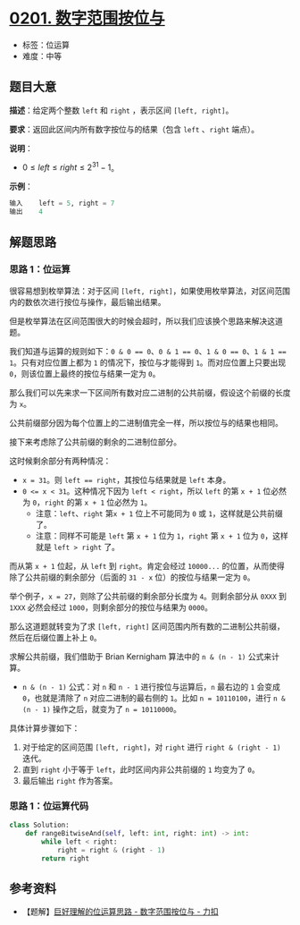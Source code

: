 # [0201. 数字范围按位与](https://leetcode.cn/problems/bitwise-and-of-numbers-range/)

- 标签：位运算
- 难度：中等

## 题目大意

**描述**：给定两个整数 `left` 和 `right` ，表示区间 `[left, right]`。

**要求**：返回此区间内所有数字按位与的结果（包含 `left` 、`right` 端点）。

**说明**：

- $0 \le left \le right \le 2^{31} - 1$。

**示例**：

```Python
输入    left = 5, right = 7
输出    4
```

## 解题思路

### 思路 1：位运算

很容易想到枚举算法：对于区间 `[left, right]`，如果使用枚举算法，对区间范围内的数依次进行按位与操作，最后输出结果。

但是枚举算法在区间范围很大的时候会超时，所以我们应该换个思路来解决这道题。

我们知道与运算的规则如下：`0 & 0 == 0`、`0 & 1 == 0`、`1 & 0 == 0`、`1 & 1 == 1`。只有对应位置上都为 `1` 的情况下，按位与才能得到 `1`。而对应位置上只要出现 `0`，则该位置上最终的按位与结果一定为 `0`。

那么我们可以先来求一下区间所有数对应二进制的公共前缀，假设这个前缀的长度为 `x`。

公共前缀部分因为每个位置上的二进制值完全一样，所以按位与的结果也相同。

接下来考虑除了公共前缀的剩余的二进制位部分。

这时候剩余部分有两种情况：

- `x = 31`。则 `left == right`，其按位与结果就是 `left` 本身。
- `0 <= x < 31`。这种情况下因为 `left < right`，所以 `left` 的第 `x + 1` 位必然为 `0`，`right` 的第 `x + 1` 位必然为 `1`。
  - 注意：`left`、`right` 第`x + 1` 位上不可能同为 `0` 或 `1`，这样就是公共前缀了。
  - 注意：同样不可能是 `left` 第 `x + 1` 位为 `1`，`right` 第 `x + 1` 位为 `0`，这样就是 `left > right` 了。

而从第 `x + 1` 位起，从 `left` 到 `right`。肯定会经过 `10000...` 的位置，从而使得除了公共前缀的剩余部分（后面的 `31 - x` 位）的按位与结果一定为 `0`。

举个例子，`x = 27`，则除了公共前缀的剩余部分长度为 `4`。则剩余部分从 `0XXX` 到 `1XXX` 必然会经过 `1000`，则剩余部分的按位与结果为 `0000`。

那么这道题就转变为了求 `[left, right]` 区间范围内所有数的二进制公共前缀，然后在后缀位置上补上 `0`。

求解公共前缀，我们借助于 Brian Kernigham 算法中的 `n & (n - 1)` 公式来计算。

- `n & (n - 1)` 公式：对 `n` 和 `n - 1` 进行按位与运算后，`n` 最右边的 `1` 会变成 `0`，也就是清除了 `n` 对应二进制的最右侧的 `1`。比如 `n = 10110100`，进行 `n & (n - 1)` 操作之后，就变为了 `n = 10110000`。

具体计算步骤如下：

1. 对于给定的区间范围 `[left, right]`，对 `right` 进行 `right & (right - 1)` 迭代。
2. 直到 `right` 小于等于 `left`，此时区间内非公共前缀的 `1` 均变为了 `0`。
3. 最后输出 `right` 作为答案。

### 思路 1：位运算代码

```Python
class Solution:
    def rangeBitwiseAnd(self, left: int, right: int) -> int:
        while left < right:
            right = right & (right - 1)
        return right
```

## 参考资料

- 【题解】[巨好理解的位运算思路 - 数字范围按位与 - 力扣](https://leetcode.cn/problems/bitwise-and-of-numbers-range/solution/ju-hao-li-jie-de-wei-yun-suan-si-lu-by-time-limit/)

 